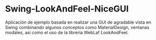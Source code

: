 # Swing-LookAndFeel-NiceGUI
Aplicación de ejemplo basada en realizar una GUI de agradable vista en Swing combinando algunos conceptos como MaterialDesign, ventanas modales, así como el uso de la librería WebLaf LookAndFeel.
